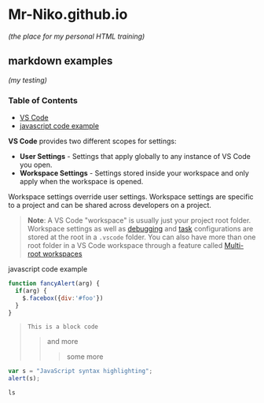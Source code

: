 # Mr-Niko.github.io
*(the place for my personal HTML training)*

## markdown examples 
*(my testing)*

### Table of Contents

- [VS Code](#VS-Code)
- [javascript code example](#java-ex)


<a name="VS-Code"></a>**VS Code** provides two different scopes for settings:

- **User Settings** - Settings that apply globally to any instance of VS Code you open.
- **Workspace Settings** - Settings stored inside your workspace and only apply when the workspace is opened.

Workspace settings override user settings. Workspace settings are specific to a project and can be shared across developers on a project.

> **Note**: A VS Code "workspace" is usually just your project root folder. Workspace settings as well as [debugging](https://code.visualstudio.com/docs/editor/debugging) and [task](https://code.visualstudio.com/docs/editor/tasks) configurations are stored at the root in a `.vscode` folder. You can also have more than one root folder in a VS Code workspace through a feature called [Multi-root workspaces](https://code.visualstudio.com/docs/editor/multi-root-workspaces)

<a name="java-ex"></a> javascript code example
```javascript
function fancyAlert(arg) {
  if(arg) {
    $.facebox({div:'#foo'})
  }
}
```

> `This is a block code`
>> and more
>>> some more




```javascript
var s = "JavaScript syntax highlighting";
alert(s);
```
```script
ls
```